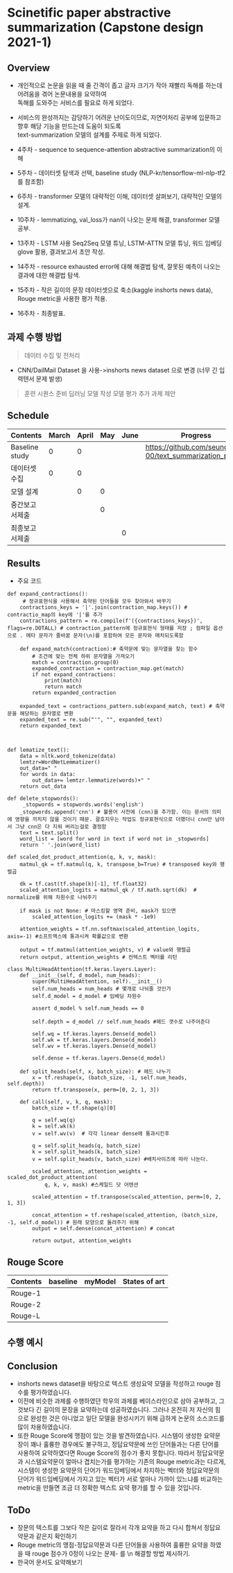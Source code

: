 # Scinetific paper abstractive summarization (Capstone design 2021-1)
## Overview
* 개인적으로 논문을 읽을 때 줄 간격이 좁고 글자 크기가 작아 재빨리 독해를 하는데 어려움을 겪어 논문내용을 요약하여 \
독해를 도와주는 서비스를 필요로 하게 되었다.
* 서비스의 완성까지는 감당하기 어려운 난이도이므로, 자연어처리 공부에 입문하고 향후 해당 기능을 만드는데 도움이 되도록 \
 text-summarization 모델의 설계를 주제로 하게 되었다.
 
* 4주차 - sequence to sequence-attention abstractive summarization의 이해
* 5주차 - 데이터셋 탐색과 선택, baseline study (NLP-kr/tensorflow-ml-nlp-tf2를 참조함)
* 6주차 - transformer 모델의 대략적인 이해, 데이터셋 살펴보기, 대략적인 모델의 설계.
* 10주차 - lemmatizing, val_loss가 nan이 나오는 문제 해결, transformer 모델 공부.
* 13주차 - LSTM 사용 Seq2Seq 모델 튜닝, LSTM-ATTN 모델 튜닝, 워드 임베딩 glove 활용, 결과보고서 초안 작성.
* 14주차 - resource exhausted error에 대해 해결법 탐색, 잘못된 예측이 나오는 결과에 대한 해결법 탐색. 
* 15주차 - 작은 길이의 문장 데이터셋으로 축소(kaggle inshorts news data), Rouge metric을 사용한 평가 적용.
* 16주차 - 최종발표.

## 과제 수행 방법
> 데이터 수집 및 전처리
* CNN/DailMail Dataset 을 사용->inshorts news dataset 으로 변경 (너무 긴 입력텐서 문제 발생)
> 훈련 시퀀스 준비
> 딥러닝 모델 작성
> 모델 평가
> 추가 과제 제안

## Schedule
| Contents | March | April |  May  | June  |   Progress   |
|----------|-------|-------|-------|-------|--------------|
|Baseline study|    0   |    0   |       |       |    https://github.com/seung-00/text_summarization_project    |
|  데이터셋 수집  |  0     |   0    |       |       |        |
|  모델 설계  |       |   0    |    0   |       |        |
|  중간보고서제출  |       |       |    0   |       |        |
| 최종보고서제출 |       |      |       |     0  |        |

## Results
* 주요 코드
``` python3
def expand_contractions():
     # 정규표현식을 사용해서 축약된 단어들을 모두 찾아와서 바꾸기
    contractions_keys = '|'.join(contraction_map.keys()) # contractio_map의 key에 '|'를 추가
    contractions_pattern = re.compile(f'({contractions_keys})', flags=re.DOTALL) # contraction_pattern에 정규표현식 형태를 저장 ; 컴파일 옵션으로 . 메타 문자가 줄바꿈 문자(\n)를 포함하여 모든 문자와 매치되도록함

    def expand_match(contraction):# 축약문에 맞는 문자열을 찾는 함수
        # 조건에 맞는 전체 하위 문자열을 가져오기
        match = contraction.group(0)
        expanded_contraction = contraction_map.get(match)
        if not expand_contractions:
            print(match)
            return match
        return expanded_contraction

    expanded_text = contractions_pattern.sub(expand_match, text) # 축약문을 해당하는 문자열로 변환
    expanded_text = re.sub("'", "", expanded_text)
    return expanded_text 

 
```

``` python3
def lematize_text():
    data = nltk.word_tokenize(data)
    lemtzr=WordNetLemmatizer()
    out_data=" "
    for words in data:
        out_data+= lemtzr.lemmatize(words)+" "
    return out_data

```

``` python3
def delete_stopwords():
     _stopwords = stopwords.words('english') 
    _stopwords.append('cnn') # 불용어 사전에 (cnn)을 추가함. 이는 문서의 의미에 영향을 끼치지 않을 것이기 때문. 괄호지우는 작업도 정규표현식으로 더했더니 cnn만 남아서 그냥 cnn은 다 지워 버리는걸로 결정함
    text = text.split()
    word_list = [word for word in text if word not in _stopwords]
    return ' '.join(word_list)

```

``` python3
def scaled_dot_product_attention(q, k, v, mask):
    matmul_qk = tf.matmul(q, k, transpose_b=True) # transposed key와 행렬곱

    dk = tf.cast(tf.shape(k)[-1], tf.float32)
    scaled_attention_logits = matmul_qk / tf.math.sqrt(dk)  # normalize를 위해 차원수로 나눠주기

    if mask is not None: # 마스킹할 영역 준비, mask가 있으면
        scaled_attention_logits += (mask * -1e9)  

    attention_weights = tf.nn.softmax(scaled_attention_logits, axis=-1) #소프트맥스에 통과시켜 확률값으로 변환

    output = tf.matmul(attention_weights, v) # value와 행렬곱
    return output, attention_weights # 컨텍스트 벡터를 리턴
```

``` python3
class MultiHeadAttention(tf.keras.layers.Layer):
    def __init__(self, d_model, num_heads):
        super(MultiHeadAttention, self).__init__()
        self.num_heads = num_heads # 몇개로 나눠줄 것인가
        self.d_model = d_model # 임베딩 차원수

        assert d_model % self.num_heads == 0 

        self.depth = d_model // self.num_heads #헤드 갯수로 나주어준다

        self.wq = tf.keras.layers.Dense(d_model)
        self.wk = tf.keras.layers.Dense(d_model)
        self.wv = tf.keras.layers.Dense(d_model)

        self.dense = tf.keras.layers.Dense(d_model) 
        
    def split_heads(self, x, batch_size): # 헤드 나누기
        x = tf.reshape(x, (batch_size, -1, self.num_heads, self.depth))
        return tf.transpose(x, perm=[0, 2, 1, 3])
    
    def call(self, v, k, q, mask):
        batch_size = tf.shape(q)[0]

        q = self.wq(q)
        k = self.wk(k)
        v = self.wv(v)  # 각각 linear dense에 통과시킨후

        q = self.split_heads(q, batch_size)
        k = self.split_heads(k, batch_size)
        v = self.split_heads(v, batch_size) #배치사이즈에 따라 나눈다.

        scaled_attention, attention_weights = scaled_dot_product_attention(
            q, k, v, mask) #스케일드 닷 어텐션

        scaled_attention = tf.transpose(scaled_attention, perm=[0, 2, 1, 3])

        concat_attention = tf.reshape(scaled_attention, (batch_size, -1, self.d_model)) # 원래 모양으로 돌려주기 위해
        output = self.dense(concat_attention) # concat
            
        return output, attention_weights
```
## Rouge Score
| Contents | baseline | myModel |  States of art  |
|----------|----------|---------|-----------------|
|  Rouge-1 |          |         |                 |
|  Rouge-2 |          |         |                 | 
|  Rouge-L |          |         |                 | 

## 수행 예시


## Conclusion
* inshorts news dataset을 바탕으로 텍스트 생성요약 모델을 작성하고 rouge 점수를 평가하였습니다.
* 이전에 비슷한 과제를 수행하였던 학우의 과제를 베이스라인으로 삼아 공부하고, 그것보다 긴 길이의 문장을 요약하는데 성공하였습니다. 그러나 온전히 저 자신의 힘으로 완성한 것은 아니었고 일단 모델을 완성시키기 위해 급하게 논문의 소스코드를 많이 차용하였습니다.
* 또한 Rouge Score에 맹점이 있는 것을 발견하였습니다. 시스템이 생성한 요약문장이 꽤나 훌륭한 경우에도 불구하고, 정답요약문에 쓰인 단어들과는 다른 단어를 사용하여 요약하였다면 Rouge Score의 점수가 좋지 못합니다. 따라서 정답요약문과 시스템요약문이 얼마나 겹치는가를 평가하는 기존의 Rouge metric과는 다르게, 시스템이 생성한 요약문의 단어가 워드임베딩에서 차지하는 벡터와 정답요약문의 단어가 워드임베딩에서 가지고 있는 벡터가 서로 얼마나 가까이 있느냐를 비교하는 metric을 만들면 조금 더 정확한 텍스트 요약 평가를 할 수 있을 것입니다.   

## ToDo
* 장문의 텍스트를 그보다 작은 길이로 잘라서 각개 요약을 하고 다시 합쳐서 정답요약문과 같은지 확인하기
* Rouge metric의 맹점-정답요약문과 다른 단어들을 사용하여 훌륭한 요약을 하였을 때 rouge 점수가 0정이 나오는 문제- 를 \n
해결할 방법 제시하기. 
* 한국어 문서도 요약해보기
